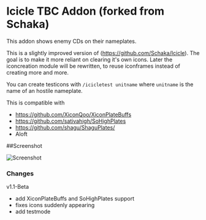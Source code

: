 # Icicle TBC Addon (forked from Schaka)

This addon shows enemy CDs on their nameplates.

This is a slightly improved version of (https://github.com/Schaka/Icicle).
The goal is to make it more reliant on clearing it's own icons.
Later the iconcreation module will be rewritten, to reuse iconframes instead of creating more and more.

You can create testicons with `/icicletest unitname` where `unitname` is the name of an hostile nameplate.

This is compatible with 
- https://github.com/XiconQoo/XiconPlateBuffs
- https://github.com/sativahigh/SoHighPlates
- https://github.com/shagu/ShaguPlates/
- Aloft

##Screenshot

![Screenshot](../readme-media/sample.png)

### Changes

v1.1-Beta
- add XiconPlateBuffs and SoHighPlates support
- fixes icons suddenly appearing
- add testmode